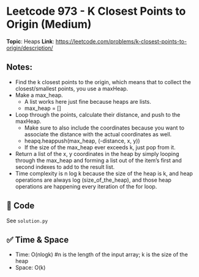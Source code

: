 # Leetcode 973 - K Closest Points to Origin (Medium)

**Topic**: Heaps
**Link**: https://leetcode.com/problems/k-closest-points-to-origin/description/

## Notes: 
 - Find the k closest points to the origin, which means that to collect the closest/smallest points, you use a maxHeap. 
 - Make a max_heap. 
    - A list works here just fine because heaps are lists. 
    - max_heap = []
 - Loop through the points, calculate their distance, and push to the maxHeap. 
    - Make sure to also include the coordinates because you want to associate the distance with the actual coordinates as well. 
    - heapq.heappush(max_heap, (-distance, x, y))
    - If the size of the max_heap ever exceeds k, just pop from it. 
 - Return a list of the x, y coordinates in the heap by simply looping through the max_heap and forming a list out of the item’s first and second indexes to add to the result list. 
 - Time complexity is n log k because the size of the heap is k, and heap operations are always log (size_of_the_heap), and those heap operations are happening every iteration of the for loop. 

## 🧪 Code
See `solution.py`

## ✅ Time & Space
- Time: O(nlogk) #n is the length of the input array; k is the size of the heap
- Space: O(k)